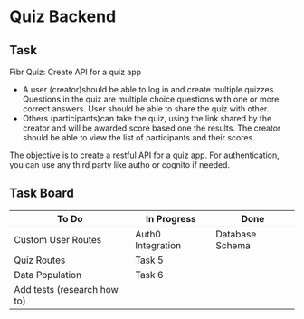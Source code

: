 # Quiz Backend

## Task

Fibr Quiz: Create API for a quiz app

- A user (creator)should be able to log in and create multiple quizzes. Questions in the quiz are multiple choice questions with one or more correct answers. User should be able to share the quiz with other.
- Others (participants)can take the quiz, using the link shared by the creator and will be awarded score based one the results. The creator should be able to view the list of participants and their scores.

The objective is to create a restful API for a quiz app. For authentication, you can use any third party like autho or cognito if needed.

## Task Board

| To Do                       | In Progress       | Done            |
| --------------------------- | ----------------- | --------------- |
| Custom User Routes          | Auth0 Integration | Database Schema |
| Quiz Routes                 | Task 5            |                 |
| Data Population             | Task 6            |                 |
| Add tests (research how to) |                   |
